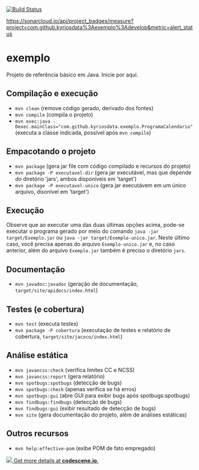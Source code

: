 [![Build Status](https://travis-ci.com/kyriosdata/exemplo.svg?branch=develop)](https://travis-ci.com/kyriosdata/exemplo)

https://sonarcloud.io/api/project_badges/measure?project=com.github.kyriosdata%3Aexemplo%3Adevelop&metric=alert_status

# exemplo
Projeto de referência básico em Java. Inicie por aqui.


## Compilação e execução
- `mvn clean` (remove código gerado, derivado dos fontes)
- `mvn compile` (compila o projeto)
- `mvn exec:java -Dexec.mainClass="com.github.kyriosdata.exemplo.ProgramaCalendario"` (executa a classe indicada, possível após `mvn compile`)

## Empacotando o projeto
- `mvn package` (gera jar file com código compilado e recursos do projeto)
- `mvn package -P executavel-dir` (gera jar executável, mas que depende do diretório 'jars', ambos disponíveis em 'target')
- `mvn package -P executavel-unico` (gera jar executávem em um único arquivo, disonível em 'target')

## Execução
Observe que ao executar uma das duas últimas opções acima, pode-se executar o programa gerado por meio do comando `java -jar target/Exemplo.jar` ou
`java -jar target/Exemplo-unico.jar`. Neste último caso, você precisa apenas do arquivo `Exemplo-unico.jar` e, no caso anterior, além do arquivo `Exemplo.jar` também é preciso o diretório `jars`.

## Documentação
- `mvn javadoc:javadoc` (geração de documentação, `target/site/apidocs/index.html`)

## Testes (e cobertura)
- `mvn test` (executa testes)
- `mvn package -P cobertura` (executação de testes e relatório de cobertura, `target/site/jacoco/index.html`)

## Análise estática
- `mvn javancss:check` (verifica limites CC e NCSS)
- `mvn javancss:report` (gera relatório)
- `mvn spotbugs:spotbugs` (detecção de bugs)
- `mvn spotbugs:check` (apenas verifica se há erros)
- `mvn spotbugs:gui` (abre GUI para exibir bugs após spotbugs:spotbugs)
- `mvn findbugs:findbugs` (detecção de bugs)
- `mvn findbugs:gui` (exibir resultado de detecção de bugs)
- `mvn site` (gera documentação do projeto, além de análises estáticas)

## Outros recursos
- `mvn help:effective-pom` (exibe POM de fato empregado)

[![](https://codescene.io/projects/1157/status.svg) Get more details at **codescene.io**.](https://codescene.io/projects/1157/jobs/latest-successful/results)
